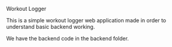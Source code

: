 Workout Logger

This is a simple workout logger web application made in order to understand basic backend working.

We have the backend code in the backend folder.
